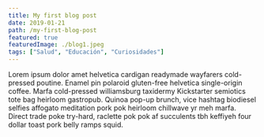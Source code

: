 ```yaml
---
title: My first blog post
date: 2019-01-21
path: /my-first-blog-post
featured: true
featuredImage: ./blog1.jpeg
tags: ["Salud", "Educación", "Curiosidades"]
---
```


Lorem ipsum dolor amet helvetica cardigan readymade wayfarers cold-pressed poutine. Enamel pin polaroid gluten-free helvetica single-origin coffee. Marfa cold-pressed williamsburg taxidermy Kickstarter semiotics tote bag heirloom gastropub. Quinoa pop-up brunch, vice hashtag biodiesel selfies affogato meditation pork pok heirloom chillwave yr meh marfa. Direct trade poke try-hard, raclette pok pok af succulents tbh keffiyeh four dollar toast pork belly ramps squid.
